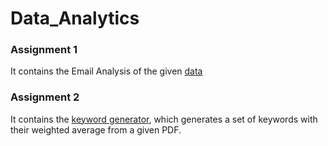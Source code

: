 # Data_Analytics

### Assignment 1
It contains the Email Analysis of the given [data](https://github.com/Asutosh989/Data_Analytics/blob/master/Assignment-1/Automatic%20email%20content%20store.csv)

### Assignment 2
It contains the [keyword generator](https://github.com/Asutosh989/Data_Analytics/blob/master/Assignment-4/keywords.py), which generates a set of keywords with their weighted average from a given PDF.
